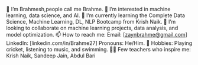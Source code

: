 👋 I’m Brahmesh,people call me Brahme.
👀 I’m interested in machine learning, data science, and AI.
🌱 I’m currently learning the Complete Data Science, Machine Learning, DL, NLP Bootcamp from Krish Naik.
💞️ I’m looking to collaborate on machine learning projects, data analysis, and model optimization.
📫 How to reach me:
Email: [zaynbrahme@gmail.com]
LinkedIn: [linkedin.com/in/Brahme27]
Pronouns: He/Him.
🎯 Hobbies: Playing cricket, listening to music, and swimming.
👩‍🏫 Few teachers who inspire me: Krish Naik, Sandeep Jain, Abdul Bari
